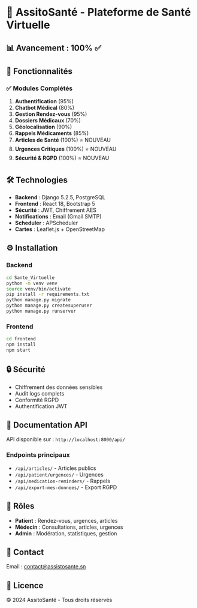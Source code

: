 # 🏥 AssitoSanté - Plateforme de Santé Virtuelle

## 📊 Avancement : 100% ✅

## 🚀 Fonctionnalités

### ✅ Modules Complétés

1. **Authentification** (95%)
2. **Chatbot Médical** (80%)
3. **Gestion Rendez-vous** (95%)
4. **Dossiers Médicaux** (70%)
5. **Géolocalisation** (90%)
6. **Rappels Médicaments** (85%)
7. **Articles de Santé** (100%) ⭐ NOUVEAU
8. **Urgences Critiques** (100%) ⭐ NOUVEAU
9. **Sécurité & RGPD** (100%) ⭐ NOUVEAU

## 🛠️ Technologies

- **Backend** : Django 5.2.5, PostgreSQL
- **Frontend** : React 18, Bootstrap 5
- **Sécurité** : JWT, Chiffrement AES
- **Notifications** : Email (Gmail SMTP)
- **Scheduler** : APScheduler
- **Cartes** : Leaflet.js + OpenStreetMap

## ⚙️ Installation

### Backend

```bash
cd Sante_Virtuelle
python -m venv venv
source venv/bin/activate
pip install -r requirements.txt
python manage.py migrate
python manage.py createsuperuser
python manage.py runserver
```

### Frontend

```bash
cd frontend
npm install
npm start
```

## 🔒 Sécurité

- Chiffrement des données sensibles
- Audit logs complets
- Conformité RGPD
- Authentification JWT

## 📝 Documentation API

API disponible sur : `http://localhost:8000/api/`

### Endpoints principaux

- `/api/articles/` - Articles publics
- `/api/patient/urgences/` - Urgences
- `/api/medication-reminders/` - Rappels
- `/api/export-mes-donnees/` - Export RGPD

## 👥 Rôles

- **Patient** : Rendez-vous, urgences, articles
- **Médecin** : Consultations, articles, urgences
- **Admin** : Modération, statistiques, gestion

## 📧 Contact

Email : contact@assistosante.sn

## 📄 Licence

© 2024 AssitoSanté - Tous droits réservés
